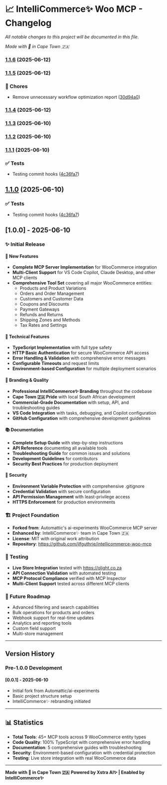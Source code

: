 # 📈 IntelliCommerce✨ Woo MCP - Changelog

*All notable changes to this project will be documented in this file.*

*Made with 🧡 in Cape Town 🇿🇦*

### [1.1.6](https://github.com/jlfguthrie/intellicommerce-woo-mcp/compare/v1.1.5...v1.1.6) (2025-06-12)

### [1.1.5](https://github.com/jlfguthrie/intellicommerce-woo-mcp/compare/v1.1.4...v1.1.5) (2025-06-12)


### 🧹 Chores

* Remove unnecessary workflow optimization report ([30d94a0](https://github.com/jlfguthrie/intellicommerce-woo-mcp/commit/30d94a0624f91835303f52b9898c11f7d50469fa))

### [1.1.4](https://github.com/jlfguthrie/intellicommerce-woo-mcp/compare/v1.1.3...v1.1.4) (2025-06-12)

### [1.1.3](https://github.com/jlfguthrie/intellicommerce-woo-mcp/compare/v1.1.2...v1.1.3) (2025-06-10)

### [1.1.2](https://github.com/jlfguthrie/intellicommerce-woo-mcp/compare/v1.1.1...v1.1.2) (2025-06-10)

### [1.1.1](https://github.com/jlfguthrie/intellicommerce-woo-mcp/compare/v1.0.1...v1.1.1) (2025-06-10)


### ✅ Tests

* Testing commit hooks ([4c36fa7](https://github.com/jlfguthrie/intellicommerce-woo-mcp/commit/4c36fa7ee6550e5311fe0001143a9d89c627465d))

## [1.1.0](https://github.com/jlfguthrie/intellicommerce-woo-mcp/compare/v1.0.1...v1.1.0) (2025-06-10)


### ✅ Tests

* Testing commit hooks ([4c36fa7](https://github.com/jlfguthrie/intellicommerce-woo-mcp/commit/4c36fa7ee6550e5311fe0001143a9d89c627465d))

## [1.0.0] - 2025-06-10

### ✨ Initial Release

#### 🎯 New Features
- **Complete MCP Server Implementation** for WooCommerce integration
- **Multi-Client Support** for VS Code Copilot, Claude Desktop, and other MCP clients
- **Comprehensive Tool Set** covering all major WooCommerce entities:
  - Products and Product Variations
  - Orders and Order Management
  - Customers and Customer Data
  - Coupons and Discounts
  - Payment Gateways
  - Refunds and Returns
  - Shipping Zones and Methods
  - Tax Rates and Settings

#### 🔧 Technical Features
- **TypeScript Implementation** with full type safety
- **HTTP Basic Authentication** for secure WooCommerce API access
- **Error Handling & Validation** with comprehensive error messages
- **Configurable Timeouts** and request limits
- **Environment-based Configuration** for multiple deployment scenarios

#### 🎨 Branding & Quality
- **Professional IntelliCommerce✨ Branding** throughout the codebase
- **Cape Town 🇿🇦 Pride** with local South African development
- **Commercial-Grade Documentation** with setup, API, and troubleshooting guides
- **VS Code Integration** with tasks, debugging, and Copilot configuration
- **GitHub Configuration** with comprehensive development guidelines

#### 📚 Documentation
- **Complete Setup Guide** with step-by-step instructions
- **API Reference** documenting all available tools
- **Troubleshooting Guide** for common issues and solutions
- **Development Guidelines** for contributors
- **Security Best Practices** for production deployment

#### 🔐 Security
- **Environment Variable Protection** with comprehensive .gitignore
- **Credential Validation** with secure configuration
- **API Permission Management** with least-privilege access
- **HTTPS Enforcement** for production environments

### 🏗️ Project Foundation
- **Forked from**: Automattic's ai-experiments WooCommerce MCP server
- **Enhanced by**: IntelliCommerce✨ team in Cape Town 🇿🇦
- **License**: MIT with original work attribution
- **Repository**: https://github.com/jlfguthrie/intellicommerce-woo-mcp

### 🧪 Testing
- **Live Store Integration** tested with https://olight.co.za
- **API Connection Validation** with automated testing
- **MCP Protocol Compliance** verified with MCP Inspector
- **Multi-Client Support** tested across different MCP clients

### 🎯 Future Roadmap
- Advanced filtering and search capabilities
- Bulk operations for products and orders
- Webhook support for real-time updates
- Analytics and reporting tools
- Custom field support
- Multi-store management

---

## Version History

### Pre-1.0.0 Development

#### [0.0.1] - 2025-06-10
- Initial fork from Automattic/ai-experiments
- Basic project structure setup
- IntelliCommerce✨ rebranding initiated

---

## 📊 Statistics

- **Total Tools**: 45+ MCP tools across 9 WooCommerce entity types
- **Code Quality**: 100% TypeScript with comprehensive error handling
- **Documentation**: 5 comprehensive guides with troubleshooting
- **Security**: Environment-based configuration with credential protection
- **Testing**: Live store integration with real WooCommerce data

---

**Made with 🧡 in Cape Town 🇿🇦**
**Powered by Xstra AI✨ | Enabled by IntelliCommerce✨**
